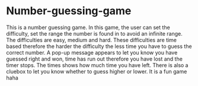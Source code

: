 # Number-guessing-game
This is a number guessing game. In this game, the user can set the difficulty, set the range the number is found in to avoid an infinite range. The difficulties are easy, medium and hard. These difficulties are time based therefore the harder the difficulty the less time you have to guess the correct number. A pop-up message appears to let you know you have guessed right and won, time has run out therefore you have lost and the timer stops. The times shows how much time you have left. 
There is also a cluebox to let you know whether to guess higher or lower. It is a fun game haha
